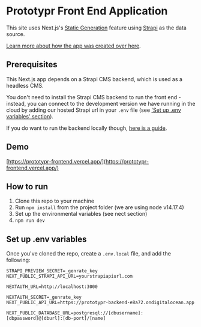 # Prototypr Front End Application

This site uses Next.js's [Static Generation](https://nextjs.org/docs/basic-features/pages) feature using [Strapi](https://strapi.io/) as the data source.

[Learn more about how the app was created over here](https://prototypr-gftw.vercel.app/front-end).

## Prerequisites
This Next.js app depends on a Strapi CMS backend, which is used as a headless CMS.

You don't need to install the Strapi CMS backend to run the front end - instead, you can connect to the development version we have running in the cloud by adding our hosted Strapi url in your `.env` file (see ['Set up .env variables' section](https://github.com/Prototypr/prototypr-frontend#set-up-env-variables)).

If you do want to run the backend locally though, [here is a guide](https://prototypr-gftw.vercel.app/back-end). 

## Demo

[https://prototypr-frontend.vercel.app/](https://prototypr-frontend.vercel.app/)


## How to run

1. Clone this repo to your machine
2. Run `npm install` from the project folder (we are using node v14.17.4)
3. Set up the environmental variables (see nect section)
4. `npm run dev` 


## Set up .env variables

Once you've cloned the repo, create a `.env.local` file, and add the following:

```code
STRAPI_PREVIEW_SECRET=_genrate_key
NEXT_PUBLIC_STRAPI_API_URL=yourstrapiapiurl.com

NEXTAUTH_URL=http://localhost:3000

NEXTAUTH_SECRET=_genrate_key
NEXT_PUBLIC_API_URL=https://prototypr-backend-e8a72.ondigitalocean.app

NEXT_PUBLIC_DATABASE_URL=postgresql://[dbusername]:[dbpassword]@[dburl]:[db-port]/[name]
```
